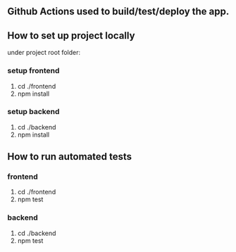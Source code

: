 ## Github Actions used to build/test/deploy the app.

## How to set up project locally

under project root folder:

### setup frontend
1. cd ./frontend
2. npm install
### setup backend
1. cd ./backend
2. npm install

## How to run automated tests

### frontend
1. cd ./frontend
2. npm test
### backend
1. cd ./backend
2. npm test
